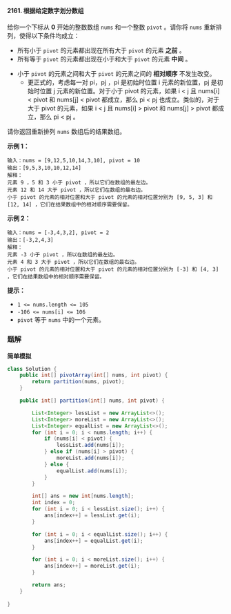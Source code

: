 #### 2161. 根据给定数字划分数组

给你一个下标从 **0** 开始的整数数组 `nums` 和一个整数 `pivot` 。请你将 `nums` 重新排列，使得以下条件均成立：

- 所有小于 `pivot` 的元素都出现在所有大于 `pivot` 的元素 **之前** 。
- 所有等于 `pivot` 的元素都出现在小于和大于 `pivot` 的元素 **中间** 。

* 小于 `pivot` 的元素之间和大于 `pivot` 的元素之间的 **相对顺序** 不发生改变。
  * 更正式的，考虑每一对 pi，pj ，pi 是初始时位置 i 元素的新位置，pj 是初始时位置 j 元素的新位置。对于小于 pivot 的元素，如果 i < j 且 nums[i] < pivot 和 nums[j] < pivot 都成立，那么 pi < pj 也成立。类似的，对于大于 pivot 的元素，如果 i < j 且 nums[i] > pivot 和 nums[j] > pivot 都成立，那么 pi < pj 。


请你返回重新排列 `nums` 数组后的结果数组。

**示例 1：**

```shell
输入：nums = [9,12,5,10,14,3,10], pivot = 10
输出：[9,5,3,10,10,12,14]
解释：
元素 9 ，5 和 3 小于 pivot ，所以它们在数组的最左边。
元素 12 和 14 大于 pivot ，所以它们在数组的最右边。
小于 pivot 的元素的相对位置和大于 pivot 的元素的相对位置分别为 [9, 5, 3] 和 [12, 14] ，它们在结果数组中的相对顺序需要保留。
```

**示例 2：**

```shell
输入：nums = [-3,4,3,2], pivot = 2
输出：[-3,2,4,3]
解释：
元素 -3 小于 pivot ，所以在数组的最左边。
元素 4 和 3 大于 pivot ，所以它们在数组的最右边。
小于 pivot 的元素的相对位置和大于 pivot 的元素的相对位置分别为 [-3] 和 [4, 3] ，它们在结果数组中的相对顺序需要保留。
```

**提示：**

- `1 <= nums.length <= 105`
- `-106 <= nums[i] <= 106`
- `pivot` 等于 `nums` 中的一个元素。

 ### 题解

**简单模拟**

```java
class Solution {
    public int[] pivotArray(int[] nums, int pivot) {
        return partition(nums, pivot);
    }

    public int[] partition(int[] nums, int pivot) {

        List<Integer> lessList = new ArrayList<>();
        List<Integer> moreList = new ArrayList<>();
        List<Integer> equalList = new ArrayList<>();
        for (int i = 0; i < nums.length; i++) {
            if (nums[i] < pivot) {
                lessList.add(nums[i]);
            } else if (nums[i] > pivot) {
                moreList.add(nums[i]);
            } else {
                equalList.add(nums[i]);
            }
        }

        int[] ans = new int[nums.length];
        int index = 0;
        for (int i = 0; i < lessList.size(); i++) {
            ans[index++] = lessList.get(i);
        }

        for (int i = 0; i < equalList.size(); i++) {
            ans[index++] = equalList.get(i);
        }

        for (int i = 0; i < moreList.size(); i++) {
            ans[index++] = moreList.get(i);
        }

        return ans;
    }
    
}
```

